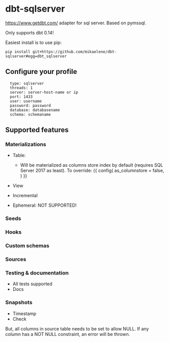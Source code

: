 # dbt-sqlserver
https://www.getdbt.com/ adapter for sql server. Based on pymssql. 

Only supports dbt 0.14!

Easiest install is to use pip:

    pip install git+https://github.com/mikaelene/dbt-sqlserver#egg=dbt_sqlserver


## Configure your profile

      type: sqlserver
      threads: 1
      server: server-host-name or ip
      port: 1433
      user: username
      password: password
      database: databasename
      schema: schemaname

## Supported features

### Materializations
- Table: 
    - Will be materialized as columns store index by default (requires SQL Server 2017 as least). To override:
{{
  config(
    as_columnstore = false,
  )
}}
- View
- Incremental


- Ephemeral: NOT SUPPORTED!

### Seeds

### Hooks

### Custom schemas

### Sources

### Testing & documentation
- All tests supported 
- Docs

### Snapshots
- Timestamp
- Check

But, all columns in source table needs to be set to allow NULL. If any column has a NOT NULL constraint, an error will be thrown.